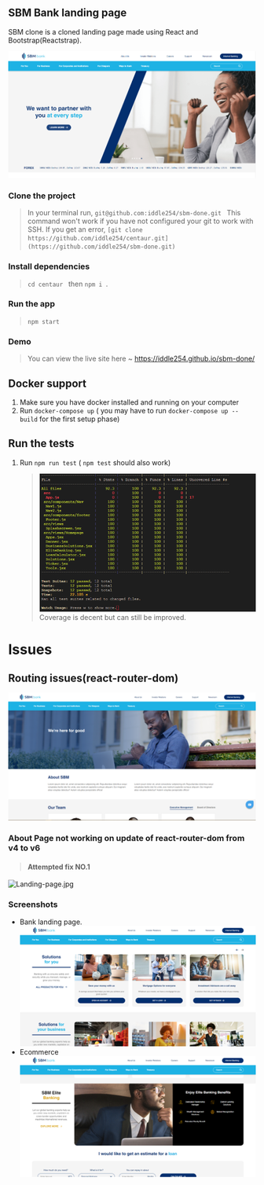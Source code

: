 ## SBM Bank landing page

SBM clone is a cloned landing page made using React and Bootstrap(Reactstrap).

![Landing-page.jpg](./public/home/Capture.PNG)

### Clone the project

> In your terminal run, `git@github.com:iddle254/sbm-done.git `
> This command won't work if you have not configured your git to work with SSH. If you get an error, `[git clone https://github.com/iddle254/centaur.git](https://github.com/iddle254/sbm-done.git) `

### Install dependencies

> `cd centaur ` then `npm i `.

### Run the app

> `npm start`

### Demo

> You can view the live site here ~ https://iddle254.github.io/sbm-done/

## **Docker support**

1. Make sure you have docker installed and running on your computer
2. Run `docker-compose up` ( you may have to run `docker-compose up --build` for the first setup phase)

## **Run the tests**

1. Run `npm run test` ( `npm test` should also work)

   > ![Landing-page.jpg](./public/home/coverage.PNG)
   > Coverage is decent but can still be improved.

# Issues

## **Routing issues(react-router-dom)**

![About-page.jpg](./public/home/6.PNG)

### **About Page not working on update of react-router-dom from v4 to v6**

> #### Attempted fix **NO.1**

![Landing-page.jpg](./public/home/Capture7.PNG)

### Screenshots

- Bank landing page.
  ![Landing-page.jpg](./public/home/2.PNG)
- Ecommerce
  ![Landing-page.jpg](./public/home/3.PNG)
